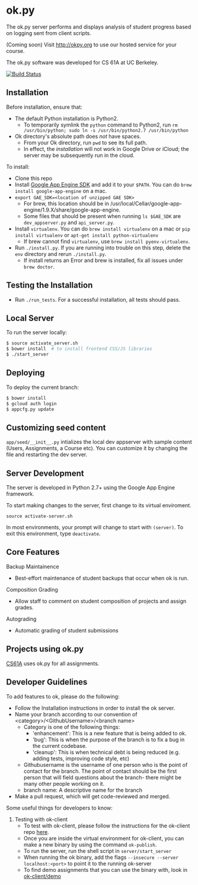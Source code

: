 ok.py
=====

The ok.py server performs and displays analysis of student progress
based on logging sent from client scripts.

(Coming soon) Visit http://okpy.org to use our hosted service for your course.

The ok.py software was developed for CS 61A at UC Berkeley.

[![Build Status](https://travis-ci.org/Cal-CS-61A-Staff/ok.svg?branch=master)](https://travis-ci.org/Cal-CS-61A-Staff/ok)

Installation
-------------

Before installation, ensure that:
* The default Python installation is Python2.
  - To temporarily symlink the `python` command to Python2, run `rm /usr/bin/python; sudo ln -s /usr/bin/python2.7 /usr/bin/python`
* Ok directory's absolute path does *not* have spaces.
  - From your Ok directory, run `pwd` to see its full path.
  - In effect, the *installation* will not work in Google Drive or iCloud; the server may be subsequently run in the cloud.

To install:
* Clone this repo
* Install [Google App Engine SDK](https://developers.google.com/appengine/downloads) and add it to your `$PATH`. You can do `brew install google-app-engine` on a mac.
* `export GAE_SDK=<location of unzipped GAE SDK>`
  - For brew, this location should be in /usr/local/Cellar/google-app-engine/1.9.X/share/google-app-engine.
  - Some files that should be present when running `ls $GAE_SDK` are `dev_appserver.py` and `api_server.py`.
* Install `virtualenv`. You can do `brew install virtualenv` on a mac or `pip install virtualenv` or `apt-get install python-virtualenv`
  - If brew cannot find `virtualenv`, use `brew install pyenv-virtualenv`.
* Run `./install.py`. If you are running into trouble on this step, delete the `env` directory and rerun `./install.py`.
  - If install returns an Error and brew is installed, fix all issues under `brew doctor`.

Testing the Installation
------------------------
* Run `./run_tests`. For a successful installation, all tests should pass.

Local Server
------------
To run the server locally:

```bash
$ source activate_server.sh 
$ bower install  # to install frontend CSS/JS libraries
$ ./start_server
```

Deploying
---------
To deploy the current branch:

```bash
$ bower install 
$ gcloud auth login
$ appcfg.py update
```

Customizing seed content
-------------------
`app/seed/__init__.py` intializes the local dev appserver with sample content (Users, Assignments, a Course etc). You can customize it by changing the file and restarting the dev server.

Server Development
------------------

The server is developed in Python 2.7+ using the Google App Engine framework.

To start making changes to the server, first change to its virtual enviroment.

``source activate-server.sh``

In most environments, your prompt will change to start with ``(server)``.
To exit this environment, type ``deactivate``.

Core Features
-------------

Backup Maintainence
- Best-effort maintenance of student backups that occur when ok is run.

Composition Grading
- Allow staff to comment on student composition of projects and assign grades.

Autograding
- Automatic grading of student submissions

Projects using ok.py
--------------------

[CS61A](cs61a.org) uses ok.py for all assignments.

Developer Guidelines
--------------------

To add features to ok, please do the following:

- Follow the Installation instructions in order to install the ok server.
- Name your branch according to our convention of &lt;category&gt;/&lt;GithubUsername&gt;/&lt;branch name&gt;
  * Category is one of the following things:
    - 'enhancement': This is a new feature that is being added to ok.
    - 'bug': This is when the purpose of the branch is to fix a bug in the current codebase.
    - 'cleanup': This is when technical debt is being reduced (e.g. adding tests, improving code style, etc)
  * Githubusername is the username of one person who is the point of contact for the branch. The point of contact should be the first person that will field questions about the branch- there might be many other people working on it.
  * branch name: A descriptive name for the branch
- Make a pull request, which will get code-reviewed and merged.

Some useful things for developers to know:

1. Testing with ok-client
   - To test with ok-client, please follow the instructions for the ok-client repo [here](https://github.com/Cal-CS-61A-Staff/ok-client).
   - Once you are inside the virtual environment for ok-client, you can make a new binary by using the command `ok-publish`.
   - To run the server, run the shell script in `server/start_server`
   - When running the ok binary, add the flags `--insecure --server localhost:<port>` to point it to the running ok-server
   - To find demo assignments that you can use the binary with, look in [ok-client/demo](https://github.com/Cal-CS-61A-Staff/ok-client/tree/master/demo)

